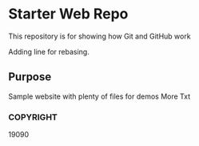 # Starter Web Repo

This repository is for showing how Git and GitHub work

Adding line for rebasing.

## Purpose

Sample website with plenty of files for demos
More Txt
### COPYRIGHT
19090
